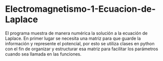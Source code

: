 # Electromagnetismo-1-Ecuacion-de-Laplace
El programa muestra de manera numérica la solución a la ecuación de Laplace. En primer lugar se necesita una matriz para que guarde la información y represente el potencial, por esto se utiliza clases en python con el fin de organizar y estructurar esa matriz para facilitar los parámetros cuando sea llamada en las funciones. 
